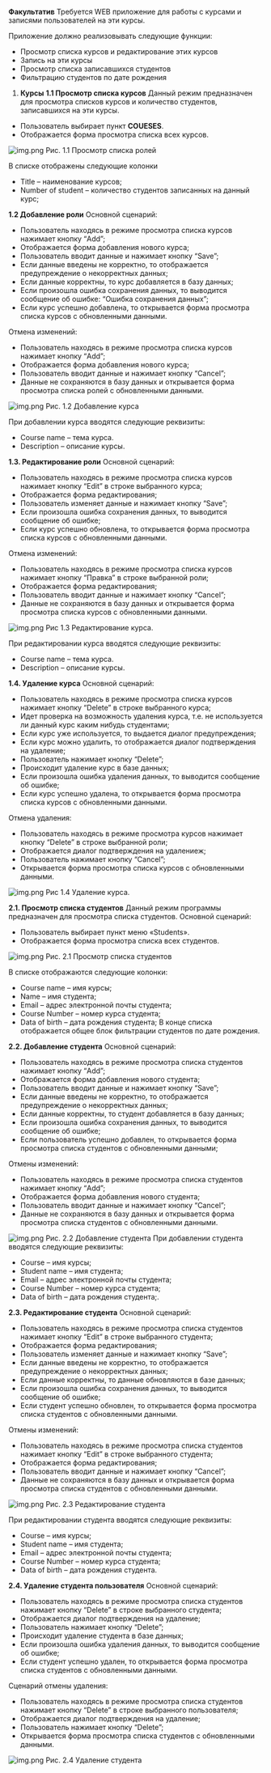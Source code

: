 ﻿**Факультатив**
Требуется WEB приложение для работы с курсами и записями пользователей на эти курсы.

Приложение должно реализовывать следующие функции:
- Просмотр списка курсов и редактирование этих курсов
- Запись на эти курсы
- Просмотр списка записавшихся студентов
- Фильтрацию студентов по дате рождения 

1. **Курсы**
**1.1 Просмотр списка курсов**
Данный режим предназначен для просмотра списков курсов и количество студентов, записавшихся на эти курсы.

- Пользователь выбирает пункт **COUESES**.
- Отображается форма просмотра списка всех курсов.

![img.png](img/SeeCourses.png)
Рис. 1.1 Просмотр списка ролей

В списке отображены следующие колонки

- Title – наименование курсов;
- Number of student – количество студентов записанных на данный курс;

**1.2 Добавление роли**
Основной сценарий:
- Пользователь находясь в режиме просмотра списка курсов нажимает кнопку “Add”;
- Отображается форма добавления нового курса;
- Пользователь вводит данные и нажимает кнопку “Save”;
- Если данные введены не корректно, то отображается предупреждение о некорректных данных;
- Если данные корректны, то курс добавляется в базу данных;
- Если произошла ошибка сохранения данных, то выводится сообщение об ошибке: “Ошибка сохранения данных”;
- Если курс успешно добавлена, то открывается форма просмотра списка курсов с обновленными данными.

Отмена изменений:
- Пользователь находясь в режиме просмотра списка курсов нажимает кнопку “Add”;
- Отображается форма добавления нового курса;
- Пользователь вводит данные и нажимает кнопку “Cancel”;
- Данные не сохраняются в базу данных и открывается форма просмотра списка ролей с обновленными данными.

![img.png](img/NewCourse.png)
Рис. 1.2 Добавление курса

При добавлении курса вводятся следующие реквизиты:
- Course name – тема курса.
- Description – описание курсы.

**1.3. Редактирование роли**
Основной сценарий:
- Пользователь находясь в режиме просмотра списка курсов нажимает кнопку “Edit” в строке выбранного курса;
- Отображается форма редактирования;
- Пользователь изменяет данные и нажимает кнопку “Save”;
- Если произошла ошибка сохранения данных, то выводится сообщение об ошибке;
- Если курс успешно обновлена, то открывается форма просмотра списка курсов с обновленными данными.

Отмена изменений:
- Пользователь находясь в режиме просмотра списка курсов нажимает кнопку “Правка” в строке выбранной роли;
- Отображается форма редактирования;
- Пользователь вводит данные и нажимает кнопку “Cancel”;
- Данные не сохраняются в базу данных и открывается форма просмотра списка курсов с обновленными данными.

![img.png](img/EditCourse.png)
Рис 1.3 Редактирование курса.

При редактировании курса вводятся следующие реквизиты:
- Course name – тема курса.
- Description – описание курсы.


**1.4. Удаление курса**
Основной сценарий:
- Пользователь находясь в режиме просмотра списка курсов нажимает кнопку “Delete” в строке выбранного курса;
- Идет проверка на возможность удаления курса, т.е. не используется ли данный курс каким нибудь студентами;
- Если курс уже используется, то выдается диалог предупреждения;
- Если курс можно удалить, то отображается диалог подтверждения на удаление;
- Пользователь нажимает кнопку “Delete”;
- Происходит удаление курс в базе данных;
- Если произошла ошибка удаления данных, то выводится сообщение об ошибке;
- Если курс успешно удалена, то открывается форма просмотра списка курсов с обновленными данными.

Отмена удаления:
- Пользователь находясь в режиме просмотра курсов нажимает кнопку “Delete” в строке выбранной роли;
- Отображается диалог подтверждения на удалениеж;
- Пользователь нажимает кнопку “Cancel”;
- Открывается форма просмотра списка курсов с обновленными данными.

![img.png](img/DeleteCourse.png)
Рис 1.4 Удаление курса.


**2.1. Просмотр списка студентов**
Данный режим программы предназначен для просмотра списка студентов.
Основной сценарий:
- Пользователь выбирает пункт меню «Students».
- Отображается форма просмотра списка всех студентов.

![img.png](img/SeeStudent.png)
Рис. 2.1 Просмотр списка студентов

В списке отображаются следующие колонки:
- Course name – имя курсы;
- Name – имя студента;
- Email – адрес электронной почты студента;
- Course Number – номер курса студента;
- Data of birth – дата рождения студента;
В конце списка отображается общее блок фильтрации студентов по дате рождения.

**2.2. Добавление студента**
Основной сценарий:
- Пользователь находясь в режиме просмотра списка студентов нажимает кнопку “Add”;
- Отображается форма добавления нового студента;
- Пользователь вводит данные и нажимает кнопку “Save”;
- Если данные введены не корректно, то отображается предупреждение о некорректных данных;
- Если данные корректны, то студент добавляется в базу данных;
- Если произошла ошибка сохранения данных, то выводится сообщение об ошибке;
- Если пользователь успешно добавлен, то открывается форма просмотра списка студентов с обновленными данными;

Отмены изменений:
- Пользователь находясь в режиме просмотра списка студентов нажимает кнопку “Add”;
- Отображается форма добавления нового студента;
- Пользователь вводит данные и нажимает кнопку “Cancel”;
- Данные не сохраняются в базу данных и открывается форма просмотра списка студентов с обновленными данными.

![img.png](img/AddStudent.png)
Рис. 2.2 Добавление студента
При добавлении студента вводятся следующие реквизиты:
- Course – имя курсы;
- Student name – имя студента;
- Email – адрес электронной почты студента;
- Course Number – номер курса студента;
- Data of birth – дата рождения студента;.

**2.3. Редактирование студента**
Основной сценарий:
- Пользователь находясь в режиме просмотра списка студентов нажимает кнопку “Edit” в строке выбранного студента;
- Отображается форма редактирования;
- Пользователь изменяет данные и нажимает кнопку “Save”;
- Если данные введены не корректно, то отображается предупреждение о некорректных данных;
- Если данные корректны, то данные обновляются в базе данных;
- Если произошла ошибка сохранения данных, то выводится сообщение об ошибке; 
- Если студент успешно обновлен, то открывается форма просмотра списка студентов с обновленными данными.


Отмены изменений:
- Пользователь находясь в режиме просмотра списка студентов нажимает кнопку “Edit” в строке выбранного студента;
- Отображается форма редактирования;
- Пользователь вводит данные и нажимает кнопку “Cancel”;
- Данные не сохраняются в базу данных и открывается форма просмотра списка студентов с обновленными данными.

![img.png](img/EditStudent.png)
Рис. 2.3 Редактирование студента

При редактировании студента вводятся следующие реквизиты:
- Course – имя курсы;
- Student name – имя студента;
- Email – адрес электронной почты студента;
- Course Number – номер курса студента;
- Data of birth – дата рождения студента.

**2.4. Удаление студента пользователя**
Основной сценарий:
- Пользователь находясь в режиме просмотра списка студентов нажимает кнопку “Delete” в строке выбранного студента;
- Отображается диалог подтверждения на удаление;
- Пользователь нажимает кнопку “Delete”;
- Происходит удаление студента в базе данных;
- Если произошла ошибка удаления данных, то выводится сообщение об ошибке;
- Если студент успешно удален, то открывается форма просмотра списка студентов с обновленными данными.


Сценарий отмены удаления:
- Пользователь находясь в режиме просмотра списка студентов нажимает кнопку “Delete” в строке выбранного пользователя;
- Отображается диалог подтверждения на удаление;
- Пользователь нажимает кнопку “Delete”;
- Открывается форма просмотра списка студентов с обновленными данными.

![img.png](img/DeleteStudent.png)
Рис. 2.4 Удаление студента

